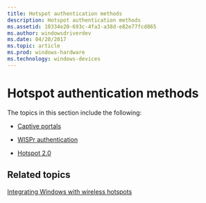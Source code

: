 ```yaml
---
title: Hotspot authentication methods
description: Hotspot authentication methods
ms.assetid: 10334e20-693c-4fa3-a38d-e82e77fcd865
ms.author: windowsdriverdev
ms.date: 04/20/2017
ms.topic: article
ms.prod: windows-hardware
ms.technology: windows-devices
---
```


# Hotspot authentication methods


The topics in this section include the following:

-   [Captive portals](captive-portals.md)

-   [WISPr authentication](wispr-authentication.md)

-   [Hotspot 2.0](hotspot-20.md)

## <span id="related_topics"></span>Related topics


[Integrating Windows with wireless hotspots](integrating-windows-with-wireless-hotspots.md)

 

 






